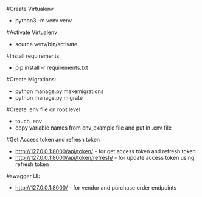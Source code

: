 #Create Virtualenv
 - python3 -m venv venv

#Activate Virtualenv
 - source venv/bin/activate

#Install requirements
 - pip install -r requirements.txt

#Create Migrations:
 - python manage.py makemigrations
 - python manage.py migrate

#Create .env file on root level
  - touch .env
  - copy variable names from env_example file and put in .env file

#Get Access token and refresh token
  - http://127.0.0.1:8000/api/token/ - for get access token and refresh token
  - http://127.0.0.1:8000/api/token/refresh/ - for update access token using refresh token

#swagger UI:
  - http://127.0.0.1:8000/ - for vendor and purchase order endpoints